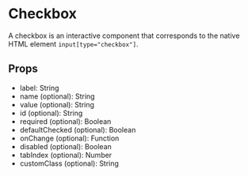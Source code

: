 # Checkbox

A checkbox is an interactive component that corresponds to the native HTML element <code>input[type="checkbox"]</code>.

## Props

- label: String
- name (optional): String
- value (optional): String
- id (optional): String
- required (optional): Boolean
- defaultChecked (optional): Boolean
- onChange (optional): Function
- disabled (optional): Boolean
- tabIndex (optional): Number
- customClass (optional): String